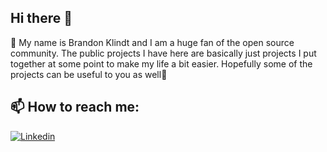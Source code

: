 ## Hi there 👋

🔭 My name is Brandon Klindt and I am a huge fan of the open source community. The public projects I have here are basically just projects I put together at some point to make my life a bit easier. Hopefully some of the projects can be useful to you as well📖

## 📫 How to reach me:

[![Linkedin](https://img.shields.io/static/v1?label=LINKEDIN&message=Brandon%20Klindt&color=0A66C2&labelColor=0A66C2&style=for-the-badge&logo=Linkedin)](https://www.linkedin.com/in/dissemblir)

<!--
**dissemblir/dissemblir** is a ✨ _special_ ✨ repository because its `README.md` (this file) appears on your GitHub profile.

Here are some ideas to get you started:

- 🔭 I’m currently working on ...
- 🌱 I’m currently learning ...
- 👯 I’m looking to collaborate on ...
- 🤔 I’m looking for help with ...
- 💬 Ask me about ...
- 📫 How to reach me: ...
- 😄 Pronouns: ...
- ⚡ Fun fact: ...
-->
